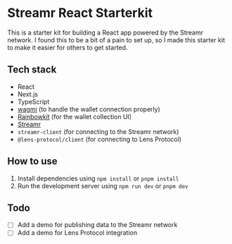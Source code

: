 # Streamr React Starterkit

This is a starter kit for building a React app powered by the Streamr network. I found this to be a bit of a pain to set up, so I made this starter kit to make it easier for others to get started.

## Tech stack

- React
- Next.js
- TypeScript
- [wagmi](https://wagmi.sh) (to handle the wallet connection properly)
- [Rainbowkit](https://rainbowkit.com) (for the wallet collection UI)
- [Streamr](https://streamr.network)
- `streamr-client` (for connecting to the Streamr network)
- `@lens-protocol/client` (for connecting to Lens Protocol)

## How to use

1. Install dependencies using `npm install` or `pnpm install`
2. Run the development server using `npm run dev` or `pnpm dev`

## Todo

- [ ] Add a demo for publishing data to the Streamr network
- [ ] Add a demo for Lens Protocol integration
